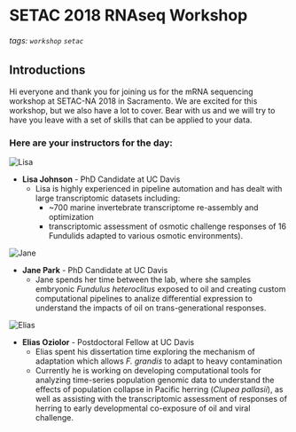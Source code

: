 SETAC 2018 RNAseq Workshop
===
###### tags: `workshop` `setac`

## Introductions

Hi everyone and thank you for joining us for the mRNA sequencing workshop at SETAC-NA 2018 in Sacramento. We are excited for this workshop, but we also have a lot to cover. Bear with us and we will try to have you leave with a set of skills that can be applied to your data.

### Here are your instructors for the day:
![Lisa](https://whiteheadresearch.files.wordpress.com/2012/05/cohen.jpg) 
* __Lisa Johnson__ - PhD Candidate at UC Davis
    * Lisa is highly experienced in pipeline automation and has dealt with large transcriptomic datasets including:
        * ~700 marine invertebrate transcriptome re-assembly and optimization
        * transcriptomic assessment of osmotic challenge responses of 16 Fundulids adapted to various osmotic environments).

![Jane](https://whiteheadresearch.files.wordpress.com/2012/05/036c84b-e1429642946393.jpg) 
* __Jane Park__ - PhD Candidate at UC Davis
    * Jane spends her time between the lab, where she samples embryonic _Fundulus heteroclitus_ exposed to oil and creating custom computational pipelines to analize differential expression to understand the impacts of oil on trans-generational responses.

![Elias](https://whiteheadresearch.files.wordpress.com/2012/05/elias1-e1504896758344.png) 
* __Elias Oziolor__ - Postdoctoral Fellow at UC Davis
    * Elias spent his dissertation time exploring the mechanism of adaptation which allows _F. grandis_ to adapt to heavy contamination
    * Currently he is working on developing computational tools for analyzing time-series population genomic data to understand the effects of population collapse in Pacific herring (_Clupea pallasii_), as well as assisting with the transcriptomic assessment of responses of herring to early developmental co-exposure of oil and viral challenge.


